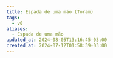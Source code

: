 ```yaml
---
title: Espada de uma mão (Toram)
tags:
  - v0
aliases:
  - Espada de uma mão
updated_at: 2024-08-05T13:16:45-03:00
created_at: 2024-07-12T01:58:39-03:00
---
```


